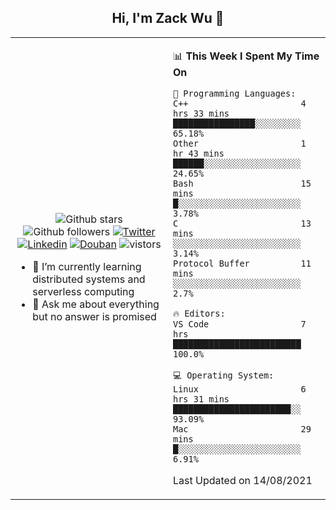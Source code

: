 <h2 align="center"> Hi, I'm Zack Wu 👋 </h2>

<table>
    <tr>
        <td valign="center" width="50%">
            <p align="center">
              <img src="https://img.shields.io/github/stars/keithnull?style=social" alt="Github stars" />
              <img src="https://img.shields.io/github/followers/keithnull?style=social" alt="Github followers" />
              <a href="https://twitter.com/_zackwu"><img src="https://img.shields.io/badge/@__zackwu-1DA1F2?style=flat&logo=Twitter&logoColor=white" alt="Twitter"/></a>
              <a href="https://www.linkedin.com/in/wuzhengke/?locale=en_US"><img src="https://img.shields.io/badge/@wuzhengke-0073b1?style=flat&logo=LinkedIn&logoColor=white" alt="Linkedin" /></a>
              <a href="https://www.douban.com/people/keith1"><img src="https://img.shields.io/badge/@keith1-007722?style=flat&logo=Douban&logoColor=white" alt="Douban" /></a>
              <img src="https://visitor-badge.glitch.me/badge?page_id=keithnull" alt="vistors" />
            </p>
            <ul>
                <li>🌱 I’m currently learning distributed systems and serverless computing</li>
                <li>💬 Ask me about everything but no answer is promised</li>
            </ul>
        </td>
       <td valign="top" width="50%">
    
<!--START_SECTION:waka-->
📊 **This Week I Spent My Time On** 

```text
💬 Programming Languages: 
C++                      4 hrs 33 mins       ████████████████░░░░░░░░░   65.18% 
Other                    1 hr 43 mins        ██████░░░░░░░░░░░░░░░░░░░   24.65% 
Bash                     15 mins             █░░░░░░░░░░░░░░░░░░░░░░░░   3.78% 
C                        13 mins             ░░░░░░░░░░░░░░░░░░░░░░░░░   3.14% 
Protocol Buffer          11 mins             ░░░░░░░░░░░░░░░░░░░░░░░░░   2.7%

🔥 Editors: 
VS Code                  7 hrs               █████████████████████████   100.0%

💻 Operating System: 
Linux                    6 hrs 31 mins       ███████████████████████░░   93.09% 
Mac                      29 mins             █░░░░░░░░░░░░░░░░░░░░░░░░   6.91%

```


 Last Updated on 14/08/2021
<!--END_SECTION:waka-->
</td></tr>
</table>


